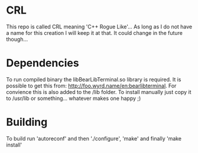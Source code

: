 # CRL

This repo is called CRL meaning 'C++ Rogue Like'... As long as I do not have a name for this creation I will keep it at that. It could change in the future though...

# Dependencies

To run compiled binary the libBearLibTerminal.so library is required. It is possible to get this from: http://foo.wyrd.name/en:bearlibterminal. For convience this is also added to the /lib folder. To install manually just copy it to /usr/lib or something... whatever makes one happy ;)

# Building

To build run 'autoreconf' and then './configure', 'make' and finally 'make install'
